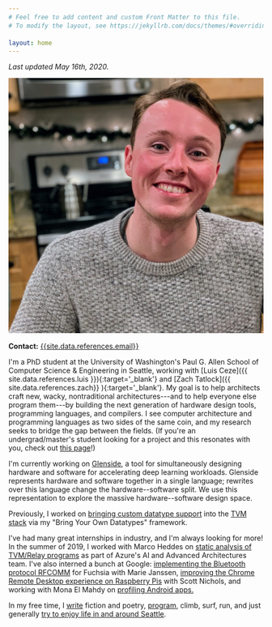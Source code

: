 ```yaml
---
# Feel free to add content and custom Front Matter to this file.
# To modify the layout, see https://jekyllrb.com/docs/themes/#overriding-theme-defaults

layout: home
---
```


*Last updated May 16th, 2020.*

![Gus Smith](/assets/profile-pictures/2020-03-04.jpg)

**Contact:** [{{site.data.references.email}}](mailto:{{site.data.references.email}})

I'm a PhD student at
  the University of Washington's
  Paul G. Allen School of Computer Science &amp; Engineering
  in Seattle,
  working with [Luis Ceze]({{ site.data.references.luis }}){:target='_blank'}
  and [Zach Tatlock]({{ site.data.references.zach}} ){:target='_blank'}.
My goal is to help architects craft
  new, wacky, nontraditional
  architectures---and to help everyone else program them---by
  building the next generation of
  hardware design tools, programming languages, and compilers.
I see
  computer architecture and programming languages
  as two sides of the same coin,
  and my research seeks to bridge the gap
  between the fields.
(If you're an undergrad/master's student
  looking for a project and this resonates with you,
  check out [this page](/potential-mentee-projects)!)

I'm currently working on
  [Glenside](https://github.com/gussmith23/glenside),
  a tool for simultaneously designing
  hardware and software
  for accelerating deep learning workloads.
Glenside represents hardware and software
  together in a single language;
  rewrites over this language
  change the hardware--software split.
We use this representation
  to explore the massive hardware--software design space.


Previously, I worked on
  [bringing custom datatype support](https://github.com/gussmith23/tvm/commit/cfefc6d394bc73c1d3f9b61445bfabb44cb2d291)
  into the [TVM stack](https://tvm.ai/)
  via my "Bring Your Own Datatypes" framework.

I've had many great internships in industry, 
  and I'm always looking for more!
In the summer of 2019,
  I worked with Marco Heddes on
  [static analysis of TVM/Relay programs](https://github.com/microsoft/Analysis-Framework-for-TVM)
  as part of Azure's AI and Advanced Architectures team.
I've also interned a bunch at Google:
  [implementing the Bluetooth protocol RFCOMM](https://fuchsia.googlesource.com/fuchsia/+/85cd568e67d8113f3206af9af9060764abef7f35)
  for Fuchsia
  with Marie Janssen,
  [improving the Chrome Remote Desktop experience on Raspberry Pis](https://chromium.googlesource.com/chromium/src/+/d18e0892dcabb921e226354f0c50c95a8b15f4b1)
  with Scott Nichols,
  and working with Mona El Mahdy on 
  [profiling Android apps.](https://android.googlesource.com/platform/tools/base/+/efff78f6cf0930f9d2949ac75007ea52ac983db8)

In my free time,
  I [write](/writing) fiction and poetry,
  [program](https://github.com/gussmith23),
  climb, surf, run, 
  and just generally [try to enjoy life in and around Seattle](/pictures).
